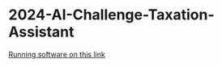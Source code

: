 # 2024-AI-Challenge-Taxation-Assistant
<a href = https://huggingface.co/spaces/HeavenWaters/GenAISubmission>Running software on this link</a>
